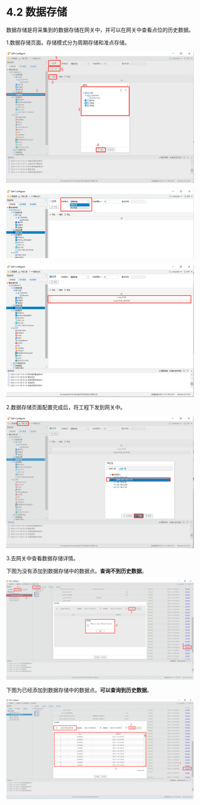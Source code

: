 # 4.2 数据存储

数据存储是将采集到的数据存储在网关中，并可以在网关中查看点位的历史数据。

1.数据存储页面。存储模式分为周期存储和准点存储。

![不保持质量戳](assets/数据存储1.png)

![不保持质量戳](assets/数据存储2.png)

![不保持质量戳](assets/数据存储3.png)



2.数据存储页面配置完成后，将工程下发到网关中。

![不保持质量戳](assets/数据存储4.png)



3.去网关中查看数据存储详情。

下图为没有添加到数据存储中的数据点。**查询不到历史数据**。

![不保持质量戳](assets/数据存储5.png)

下图为已经添加到数据存储中的数据点。**可以查询到历史数据**。

![不保持质量戳](assets/数据存储6.png)

